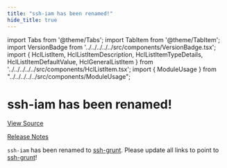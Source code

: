 ```yaml
---
title: "ssh-iam has been renamed!"
hide_title: true
---
```


import Tabs from '@theme/Tabs';
import TabItem from '@theme/TabItem';
import VersionBadge from '../../../../../src/components/VersionBadge.tsx';
import { HclListItem, HclListItemDescription, HclListItemTypeDetails, HclListItemDefaultValue, HclGeneralListItem } from '../../../../../src/components/HclListItem.tsx';
import { ModuleUsage } from "../../../../../src/components/ModuleUsage";

<VersionBadge repoTitle="Security Modules" version="1.0.4" lastModifiedVersion="0.13.0"/>

# ssh-iam has been renamed!

<a href="https://github.com/gruntwork-io/terraform-aws-security/tree/v1.0.4/modules/ssh-iam" className="link-button" title="View the source code for this module in GitHub.">View Source</a>

<a href="https://github.com/gruntwork-io/terraform-aws-security/releases/tag/v0.13.0" className="link-button" title="Release notes for only versions which impacted this module.">Release Notes</a>

`ssh-iam` has been renamed to [ssh-grunt](https://github.com/gruntwork-io/terraform-aws-security/tree/v1.0.4/modules/ssh-grunt). Please update all links to point to
[ssh-grunt](https://github.com/gruntwork-io/terraform-aws-security/tree/v1.0.4/modules/ssh-grunt)!

<!-- ##DOCS-SOURCER-START
{
  "originalSources": [
    "https://github.com/gruntwork-io/terraform-aws-security/tree/v1.0.4/modules/ssh-iam/readme.md",
    "https://github.com/gruntwork-io/terraform-aws-security/tree/v1.0.4/modules/ssh-iam/variables.tf",
    "https://github.com/gruntwork-io/terraform-aws-security/tree/v1.0.4/modules/ssh-iam/outputs.tf"
  ],
  "sourcePlugin": "module-catalog-api",
  "hash": "46c61f35394fc109a2f7686fead779c7"
}
##DOCS-SOURCER-END -->
